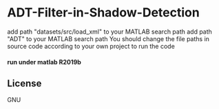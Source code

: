 # ADT-Filter-in-Shadow-Detection
  add path "datasets/src/load_xml" to your MATLAB search path
  add path "ADT" to your MATLAB search path
  You should change the file paths in source code according to your own project to run the code



#### run under matlab R2019b

## License
GNU 
